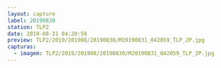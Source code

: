 ```yaml
---
layout: capture
label: 20190830
station: TLP2
date: 2019-08-31 04:20:59
preview: TLP2/2019/201908/20190830/M20190831_042059_TLP_2P.jpg
capturas:
  - imagem: TLP2/2019/201908/20190830/M20190831_042059_TLP_2P.jpg
---
```

